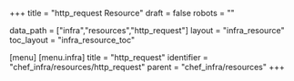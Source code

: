 +++
title = "http_request Resource"
draft = false
robots = ""

data_path = ["infra","resources","http_request"]
layout = "infra_resource"
toc_layout = "infra_resource_toc"

[menu]
  [menu.infra]
    title = "http_request"
    identifier = "chef_infra/resources/http_request"
    parent = "chef_infra/resources"
+++

<!-- The contents of this page are automatically generated from the http_request.yaml file in the data/infra/resources directory. -->
<!-- To suggest a change, edit the https://github.com/chef/chef/blob/main/lib/chef/resource/http_request.rb file and submit a pull request to the https://github.com/chef/chef repository. -->
<!-- markdownlint-disable-file -->
